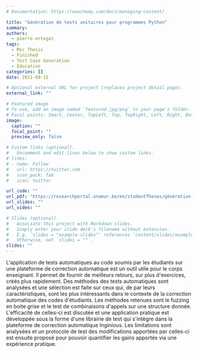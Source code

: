 ```yaml
---
# Documentation: https://wowchemy.com/docs/managing-content/

title: "Génération de tests unitaires pour programmes Python"
summary: 
authors:
  - pierre-ortegat
tags:
  - Msc Thesis
  - Finished
  - Test Case Generation
  - Education
categories: []
date: 2021-09-15

# Optional external URL for project (replaces project detail page).
external_link: ""

# Featured image
# To use, add an image named `featured.jpg/png` to your page's folder.
# Focal points: Smart, Center, TopLeft, Top, TopRight, Left, Right, BottomLeft, Bottom, BottomRight.
image:
  caption: ""
  focal_point: ""
  preview_only: false

# Custom links (optional).
#   Uncomment and edit lines below to show custom links.
# links:
# - name: Follow
#   url: https://twitter.com
#   icon_pack: fab
#   icon: twitter

url_code: ""
url_pdf: "https://researchportal.unamur.be/en/studentTheses/génération-de-tests-unitaires-pour-programmes-python"
url_slides: ""
url_video: ""

# Slides (optional).
#   Associate this project with Markdown slides.
#   Simply enter your slide deck's filename without extension.
#   E.g. `slides = "example-slides"` references `content/slides/example-slides.md`.
#   Otherwise, set `slides = ""`.
slides: ""
---
```


L'application de tests automatiques au code soumis par les étudiants sur une plateforme de correction automatique est un outil utile pour le corps enseignant. Il permet de fournir de meilleurs retours, sur plus d'exercices, créés plus rapidement. Des méthodes des tests automatiques sont analysées et une sélection est faite sur ceux qui, de par leurs caractéristiques, sont les plus intéressants dans le contexte de la correction automatique des codes d'étudiants. Les méthodes retenues sont le fuzzing en boite grise et le test de combinaisons d'appels sur une structure donnée. L'efficacité de celles-ci est discutée et une application pratique est développée sous la forme d'une librairie de test qui s'intègre dans la plateforme de correction automatique Inginious. Les limitations sont analysées et un protocole de test des modifications apportées par celles-ci est ensuite proposé pour pouvoir quantifier les gains apportés via une expérience pratique.
